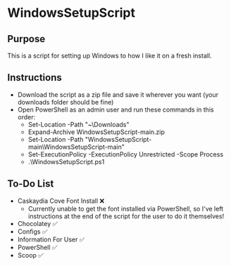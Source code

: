 # WindowsSetupScript

## Purpose

This is a script for setting up Windows to how I like it on a fresh install.

## Instructions

- Download the script as a zip file and save it wherever you want (your downloads folder should be fine)
- Open PowerShell as an admin user and run these commands in this order:
  - Set-Location -Path "~\Downloads"
  - Expand-Archive WindowsSetupScript-main.zip
  - Set-Location -Path "WindowsSetupScript-main\WindowsSetupScript-main"
  - Set-ExecutionPolicy -ExecutionPolicy Unrestricted -Scope Process
  - .\WindowsSetupScript.ps1

## To-Do List

- Caskaydia Cove Font Install :x:
  - Currently unable to get the font installed via PowerShell, so I've left instructions at the end of the script for the user to do it themselves!
- Chocolatey :white_check_mark:
- Configs :white_check_mark:
- Information For User :white_check_mark:
- PowerShell :white_check_mark:
- Scoop :white_check_mark:
